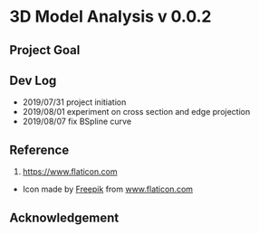 # 3D Model Analysis v 0.0.2

## Project Goal

## Dev Log
- 2019/07/31 project initiation
- 2019/08/01 experiment on cross section and edge projection
- 2019/08/07 fix BSpline curve

## Reference
1. https://www.flaticon.com
- Icon made by [Freepik](https://www.freepik.com/) from www.flaticon.com

## Acknowledgement
